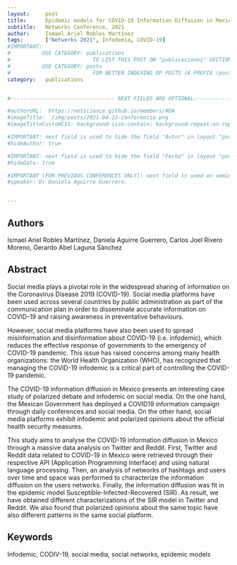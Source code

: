 ```yaml
---
layout:     post
title:      Epidemic models for COVID-19 Information Diffusion in Mexican Social Media
subtitle:  	Networks Conference, 2021
author:     Ismael Ariel Robles Martínez
tags: 	    ["Networks 2021", Infodemia, COVID-19]
#IMPORTANT:
#          USE CATEGORY: publications 
#                          TO LIST THIS POST ON "publicaciones" SECTION (ITS ALSO INCLUDED BY DEFAULT IN "Blog" SECTION)
#          USE CATEGORY: posts
#                          FOR BETTER INDEXING OF POSTS (A PREFIX /posts its included in the URL)
category:   publications


#--------------------------------- NEXT FIELDS ARE OPTIONAL--------------------------------

#authorURL:  https://netscience.github.io/members/#DA
#imageTitle:  /img/posts/2021-04-23-conferencia.png
#imageTitleCustomCSS: background-size:contain; background-repeat:no-repeat;

#IMPORTANT: next field is used to hide the field "Autor" in layout "post.html".
#hideAuthor: true

#IMPORTANT: next field is used to hide the field "Fecha" in layout "post.html".
#hideDate: true

#IMPORTANT (FOR PREVIOUS CONFERENCES ONLY): next field is used on seminario.html to show the speaker of a previous conference
#speaker: Dr Daniela Aguirre Guerrero. 


---
```

<!-- Start Writing Below in Markdown -->
## Authors
Ismael Ariel Robles Martínez, Daniela Aguirre Guerrero, Carlos Joel Rivero Moreno, Gerardo Abel Laguna Sánchez

## Abstract 

Social media plays a pivotal role in the widespread sharing of information on the Coronavirus
Disease 2019 (COVID-19). Social media platforms have been used across several countries by public administration as part of the communication plan in order to disseminate accurate information on COVID-19 and raising awareness in preventative behaviours.

However, social media platforms have also been used to spread misinformation and disinformation
about COVID-19 (i.e. infodemic), which reduces the effective response of governments to the
emergency of COVID-19 pandemic. This issue has raised concerns among many health organizations:
the World Health Organization (WHO), has recognized that managing the COVID-19 infodemic is a
critical part of controlling the COVID-19 pandemic.

The COVID-19 information diffusion in Mexico presents an interesting case study of polarized debate
and infodemic on social media. On the one hand, the Mexican Government has deployed a COVID19 information campaign through daily conferences and social media. On the other hand, social media platforms exhibit infodemic and polarized opinions about the official health security
measures.

This study aims to analyse the COVID-19 information diffusion in Mexico through a massive data
analysis on Twitter and Reddit. First, Twitter and Reddit data related to COVID-19 in Mexico were
retrieved through their respective API (Application Programming Interface) and using natural
language processing. Then, an analysis of networks of hashtags and users over time and space was
performed to characterize the information diffusion on the users networks. Finally, the information
diffusion was fit in the epidemic model Susceptible-Infected-Recovered (SIR). As result, we have
obtained different characterizations of the SIR model in Twitter and Reddit. We also found that
polarized opinions about the same topic have also different patterns in the same social platform.


## Keywords
Infodemic, CODIV-19, social media, social networks, epidemic models